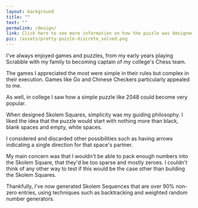 ```yaml
---
layout: background
title: ""
text: ""
permalink: /design/
link: Click here to see more information on how the puzzle was designed.
pic: /assets/pretty-puzzle-discrete_solved.png
---
```

I've always enjoyed games and puzzles, from my early years playing Scrabble with my family to becoming captain of my college's Chess team. 

The games I appreciated the most were simple in their rules but complex in their execution. Games like Go and Chinese Checkers particularly appealed to me.

As well, in college I saw how a simple puzzle like 2048 could become very popular. 

When designed Skolem Squares, simplicity was my guiding philosophy. I liked the idea that the puzzle would start with nothing more than black, blank spaces and empty, white spaces.

I considered and discarded other possibilities such as having arrows indicating a single direction for that space's partner.

My main concern was that I wouldn't be able to pack enough numbers into the Skolem Square, that they'd be too sparse and mostly zeroes. I couldn't think of any other way to test if this would be the case other than building the Skolem Squares.

Thankfully, I've now generated Skolem Sequences that are over 90% non-zero entries, using techniques such as backtracking and weighted random number generators.
